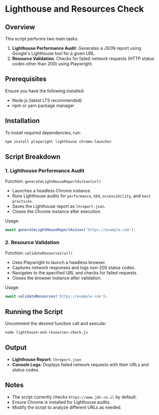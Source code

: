 # Lighthouse and Resources Check

## Overview
This script performs two main tasks:
1. **Lighthouse Performance Audit**: Generates a JSON report using Google's Lighthouse tool for a given URL.
2. **Resource Validation**: Checks for failed network requests (HTTP status codes other than 200) using Playwright.

## Prerequisites
Ensure you have the following installed:
- Node.js (latest LTS recommended)
- npm or yarn package manager

## Installation
To install required dependencies, run:

```sh
npm install playwright lighthouse chrome-launcher
```

## Script Breakdown

### 1. Lighthouse Performance Audit
Function: `generateLightHouseReportAsJson(url)`
- Launches a headless Chrome instance.
- Runs Lighthouse audits for `performance`, `SEO`, `accessibility`, and `best practices`.
- Saves the Lighthouse report as `lhreport.json`.
- Closes the Chrome instance after execution.

Usage:
```js
await generateLightHouseReportAsJson('https://example.com');
```

### 2. Resource Validation
Function: `validateResources(url)`
- Uses Playwright to launch a headless browser.
- Captures network responses and logs non-200 status codes.
- Navigates to the specified URL and checks for failed requests.
- Closes the browser instance after validation.

Usage:
```js
await validateResources('https://example.com');
```

## Running the Script
Uncomment the desired function call and execute:

```sh
node lighthouse-and-resources-check.js
```

## Output
- **Lighthouse Report**: `lhreport.json`
- **Console Logs**: Displays failed network requests with their URLs and status codes.

## Notes
- The script currently checks `https://www.jdn.co.il` by default.
- Ensure Chrome is installed for Lighthouse audits.
- Modify the script to analyze different URLs as needed.


